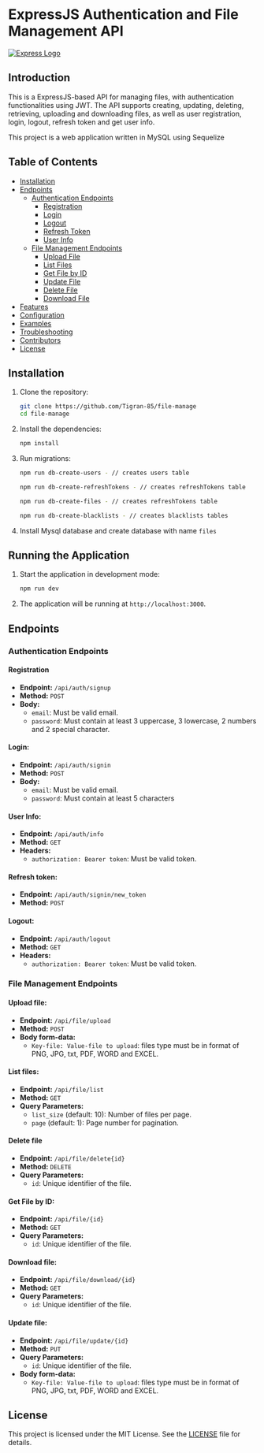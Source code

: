 # ExpressJS Authentication and File Management API

[![Express Logo](https://i.cloudup.com/zfY6lL7eFa-3000x3000.png)](http://expressjs.com/)

## Introduction

This is a ExpressJS-based API for managing files, with authentication functionalities using JWT. The API supports creating, updating, deleting, retrieving, uploading and downloading files, as well as user registration, login, logout, refresh token and get user info.

This project is a web application written in MySQL using Sequelize

## Table of Contents

- [Installation](#installation)
- [Endpoints](#endpoints)
  - [Authentication Endpoints](#authentication-endpoints)
    - [Registration](#registration)
    - [Login](#login)
    - [Logout](#logout)
    - [Refresh Token](#refresh-token)
    - [User Info](#user-info)
  - [File Management Endpoints](#file-management-endpoints)
    - [Upload File](#upload-file)
    - [List Files](#list-files)
    - [Get File by ID](#get-file-by-id)
    - [Update File](#update-file)
    - [Delete File](#delete-file)
    - [Download File](#download-file)
- [Features](#features)
- [Configuration](#configuration)
- [Examples](#examples)
- [Troubleshooting](#troubleshooting)
- [Contributors](#contributors)
- [License](#license)

## Installation

1. Clone the repository:
    ```bash
    git clone https://github.com/Tigran-85/file-manage
    cd file-manage
    ```

2. Install the dependencies:
    ```bash
    npm install
    ```

3. Run migrations:
    ```bash
    npm run db-create-users - // creates users table 
    ```
    ```bash
    npm run db-create-refreshTokens - // creates refreshTokens table
    ```
    ```bash
    npm run db-create-files - // creates refreshTokens table
    ```
    ```bash
    npm run db-create-blacklists - // creates blacklists tables
    ```

4. Install Mysql database and create database with name `files`    

## Running the Application

1. Start the application in development mode:
    ```bash
    npm run dev
    ```
2. The application will be running at `http://localhost:3000`.

## Endpoints

### Authentication Endpoints

#### Registration
- **Endpoint:** `/api/auth/signup`
- **Method:** `POST`
- **Body:**
    - `email`: Must be valid email.
    - `password`: Must contain at least 3 uppercase, 3 lowercase, 2 numbers and 2 special character.

#### Login:
- **Endpoint:** `/api/auth/signin`
- **Method:** `POST`
- **Body:**
    - `email`: Must be valid email.
    - `password`: Must contain at least 5 characters

#### User Info:
- **Endpoint:** `/api/auth/info`
- **Method:** `GET`
- **Headers:**
    - `authorization: Bearer token`: Must be valid token.

#### Refresh token:
- **Endpoint:** `/api/auth/signin/new_token`
- **Method:** `POST`

#### Logout:
- **Endpoint:** `/api/auth/logout`
- **Method:** `GET`
- **Headers:**
    - `authorization: Bearer token`: Must be valid token.

### File Management Endpoints  

#### Upload file:
- **Endpoint:** `/api/file/upload`
- **Method:** `POST`
- **Body form-data:**
    - `Key-file: Value-file to upload`: files type must be in format of PNG, JPG, txt, PDF, WORD and EXCEL.

#### List files:
- **Endpoint:** `/api/file/list`
- **Method:** `GET`
- **Query Parameters:**
    - `list_size` (default: 10): Number of files per page.
    - `page` (default: 1): Page number for pagination.

#### Delete file
- **Endpoint:** `/api/file/delete{id}`
- **Method:** `DELETE`
- **Query Parameters:**
    - `id`: Unique identifier of the file.

#### Get File by ID:
- **Endpoint:** `/api/file/{id}`
- **Method:** `GET`
- **Query Parameters:**
    - `id`: Unique identifier of the file.

#### Download file:
- **Endpoint:** `/api/file/download/{id}`
- **Method:** `GET`
- **Query Parameters:**
    - `id`: Unique identifier of the file.

#### Update file:
- **Endpoint:** `/api/file/update/{id}`
- **Method:** `PUT`
- **Query Parameters:**
    - `id`: Unique identifier of the file.  
- **Body form-data:**
    - `Key-file: Value-file to upload`: files type must be in format of PNG, JPG, txt, PDF, WORD and EXCEL.     

## License

This project is licensed under the MIT License. See the [LICENSE](LICENSE) file for details.